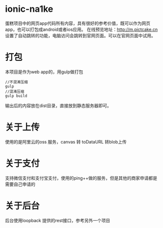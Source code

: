 # ionic-na1ke
蛋糕项目中的网页app代码所有内容，具有很好的参考价值，既可以作为网页 app，也可以打包成android或者ios应用。
在线预览地址：http://m.pictcake.cn
设置了自动跳转的功能，电脑访问会跳转到官网页面。可以在官网页面中试用。
# 打包
本项目是作为web app的，用gulp做打包
```
//不混淆压缩
gulp
//混淆压缩
gulp build
```
输出后的内容放在dist目录，直接放到静态服务器即可。

# 关于上传
使用的是阿里云的oss 服务，canvas 转 toDataURL 转blob上传

# 关于支付
支持微信支付和支付宝支付，使用的ping++做的服务，但是其他的商家申请都是需要自己申请的

# 关于后台
后台使用loopback 提供的rest接口，参考另外一个项目